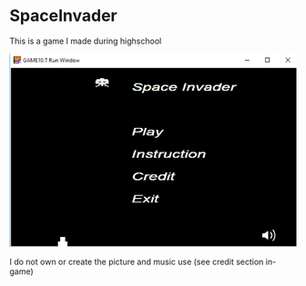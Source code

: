 # SpaceInvader
This is a game I made during highschool

![alt text](https://github.com/hoyinng/SpaceInvader/blob/master/example.PNG)

I do not own or create the picture and music use (see credit section in-game)
